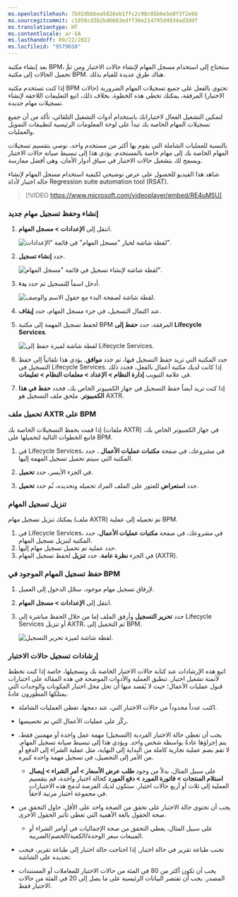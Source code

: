 ```yaml
---
ms.openlocfilehash: 7b92dbbbea5826eb1ffc2c98c05b6e5e0f3f2ebb
ms.sourcegitcommit: c1858cd3b2bd6663edff36e214795d4934ad3ddf
ms.translationtype: HT
ms.contentlocale: ar-SA
ms.lasthandoff: 09/22/2022
ms.locfileid: "9579658"
---
```

بعد إنشاء مكتبة BPM، ستحتاج إلى استخدام مسجل المهام لإنشاء حالات الاختبار ومن ثمَّ تحميل الحالات إلى مكتبة BPM.
هناك طرق عديدة للقيام بذلك.

إذا كنت تستخدم مكتبة BPM تحتوي بالفعل على جميع تسجيلات المهام الضرورية (حالات الاختبار) المرفقة، يمكنك تخطي هذه الخطوة. بخلاف ذلك، اتبع التعليمات اللاحقة لإنشاء تسجيلات مهام جديدة.

لتمكين التشغيل الفعال لاختباراتك باستخدام أدوات التشغيل التلقائي، تأكد من أن جميع تسجيلات المهام الخاصة بك تبدأ على لوحة المعلومات الرئيسية لتطبيقات التمويل والعمليات.

بالنسبة للعمليات الشاملة التي يقوم بها أكثر من مستخدم واحد، نوصي بتقسيم تسجيلات المهام الخاصة بك إلى مهام خاصة بالمستخدم.
يؤدي هذا إلى تبسيط صيانة حالات الاختبار ويسمح لك بتشغيل حالات الاختبار في سياق أدوار الأمان، وهي أفضل ممارسة.

شاهد هذا الفيديو للحصول على عرض توضيحي لكيفية استخدام مسجل المهام لإنشاء حالة اختبار لأداة Regression suite automation tool‏ (RSAT). 
 
 > [!VIDEO https://www.microsoft.com/videoplayer/embed/RE4uM5U]

### <a name="create-and-save-a-new-task-recording"></a>إنشاء وحفظ تسجيل مهام جديد

1.  انتقل إلى **الإعدادات > مسجل المهام**.

    ![لقطة شاشة لخيار "مسجل المهام" في قائمة "الإعدادات".](../media/task-recorder.png)

2.  حدد **إنشاء تسجيل**.

    ![لقطة شاشة لإنشاء تسجيل في قائمة "مسجل المهام".](../media/create-new-recording.png)

3.  أدخل اسماً للتسجيل ثم حدد **بدء**.

    ![لقطة شاشة لصفحة البدء مع حقول الاسم والوصف.](../media/start-1.png)

4.  عند اكتمال التسجيل، في جزء مسجل المهام، حدد **إيقاف**.

5.  لحفظ تسجيل المهمة إلى مكتبة BPM المرفقة، حدد **حفظ إلى Lifecycle Services**.

    ![لقطة شاشة لميزة حفظ إلى Lifecycle Services.](../media/lcs-1.png)

6.  حدد المكتبة التي تريد حفظ التسجيل فيها، ثم حدد **موافق**. يؤدي هذا تلقائياً إلى حفظ التسجيل في Lifecycle Services. إذا كانت لديك مكتبة أعمال بالفعل، فحدد ذلك في علامة التبويب **إدارة النظام > الإعداد > معلمات النظام > تعليمات**.

7.  إذا كنت تريد أيضاً حفظ التسجيل في جهاز الكمبيوتر الخاص بك، فحدد **حفظ في هذا الكمبيوتر**. ملحق ملف التسجيل هو AXTR.

### <a name="upload-an-axtr-file-to-bpm"></a>تحميل ملف AXTR على BPM

إذا قمت بحفظ التسجيلات الخاصة بك (ملفات AXTR) في جهاز الكمبيوتر الخاص بك، فاتبع الخطوات التالية لتحميلها على BPM.

1.  في Lifecycle Services، في مشروعك، في صفحة **مكتبات عمليات الأعمال** ، حدد المكتبة التي سيتم تحميل تسجيل المهمة إليها.

2.  في الجزء الأيسر، حدد **تحميل**.

3.  حدد **استعراض** للعثور على الملف المراد تحميله وتحديده، ثُم حدد **تحميل**.

### <a name="download-a-task-recording"></a>تنزيل تسجيل المهام
يمكنك تنزيل تسجيل مهام (ملف AXTR) تم تحميله إلى عملية BPM.

1. في Lifecycle Services، في مشروعك، في صفحة **مكتبات عمليات الأعمال**، حدد المكتبة لتنزيل تسجيل المهام.
2. حدد عملية تم تحميل تسجيل مهام إليها.
3. في الجزء **نظرة عامة**، حدد **تنزيل** لحفظ تسجيل المهام (AXTR).

### <a name="save-an-existing-task-recording-to-bpm"></a>حفظ تسجيل المهام الموجود في BPM

1.  لإرفاق تسجيل مهام موجود، سجّل الدخول إلى العميل.

2.  انتقل إلى **الإعدادات > مسجل المهام**.

3.  حدد **تحرير التسجيل** وأرفق الملف إما من خلال الحفظ مباشرة إلى Lifecycle Services أو تنزيل AXTR، ثم التحميل إلى BPM.

    ![لقطة شاشة لميزة تحرير التسجيل.](../media/edit-recording.png)

### <a name="guidelines-for-recording-test-cases"></a>إرشادات تسجيل حالات الاختبار

اتبع هذه الإرشادات عند كتابة حالات الاختبار الخاصة بك وتسجيلها، خاصة إذا كنت تخطط لأتمتة تشغيل اختبار. تنطبق العملية والأدوات الموضحة في هذه المقالة على اختبارات قبول عمليات الأعمال؛ حيث لا يُقصد منها أن تحل محل اختبار المكونات والوحدات التي يمتلكها المطورون عادةً.

-   اكتب عدداً محدوداً من حالات الاختبار التي، عند دمجها، تغطي العمليات الشاملة.

-   ركّز على عمليات الأعمال التي تم تخصيصها.

-   يجب أن تغطي حالة الاختبار الفردية (التسجيل) مهمة عمل واحدة أو مهمتين فقط، يتم إجراؤها عادةً بواسطة شخص واحد. ويؤدي هذا إلى تبسيط صيانة تسجيل المهام. لا تقم بضم عملية تجارية كاملة من البداية إلى النهاية، مثل عملية الشراء إلى الدفع أو من الأمر إلى التحصيل، في تسجيل مهمة واحدة كبيرة. 
    -   على سبيل المثال، بدلاً من وجود **طلب عرض الأسعار > أمر الشراء > إيصال استلام المنتجات > فاتورة المورد > دفع المورد** كحالة اختبار واحدة، قم بتقسيم العملية إلى ثلاث أو أربع حالات اختبار. ستكون لديك الفرصة لدمج هذه الاختبارات في مجموعة اختبار مرتبة لاحقاً.

-   يجب أن تحتوي حالة الاختبار على تحقق من الصحة واحد على الأقل. حاول التحقق من صحة الحقول بالغة الأهمية التي تغطي تأثير الحقول الأخرى. 
    -   على سبيل المثال، يغطي التحقق من صحة الإجماليات في أوامر الشراء أو المبيعات سعر الوحدة/الكمية/الخصم/الضريبة.

-   تجنب طباعة تقرير في حالة اختبار. إذا احتاجت حالة اختبار إلى طباعة تقرير، فيجب تحديده على الشاشة.

-   يجب أن تكون أكثر من 80 في المئة من حالات الاختبار للمعاملات أو المستندات المصدر. يجب أن تقتصر البيانات الرئيسية على ما يصل إلى 20 في المئة من حالات الاختبار فقط.
